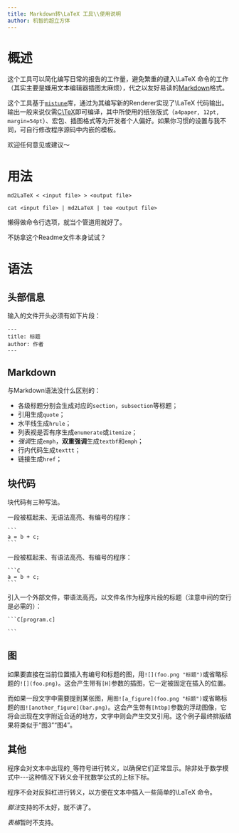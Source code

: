 ```yaml
---
title: Markdown转\LaTeX 工具\\使用说明
author: 机智的超立方体
---
```


# 概述

这个工具可以简化编写日常的报告的工作量，避免繁重的键入\LaTeX 命令的工作（其实主要是嫌用文本编辑器插图太麻烦），代之以友好易读的[Markdown](http://daringfireball.net/projects/markdown/)格式。

这个工具基于[`mistune`](https://github.com/lepture/mistune)库，通过为其编写新的Renderer实现了\LaTeX 代码输出。输出一般来说仅需[C\TeX](http://www.ctex.org/)即可编译，其中所使用的纸张版式（`a4paper, 12pt, margin=54pt`）、宏包、插图格式等为开发者个人偏好。如果你习惯的设置与我不同，可自行修改程序源码中内嵌的模板。

欢迎任何意见或建议～

# 用法

`md2LaTeX < <input file> > <output file>`

`cat <input file> | md2LaTeX | tee <output file>`

懒得做命令行选项，就当个管道用就好了。

不妨拿这个Readme文件本身试试？

# 语法

## 头部信息

输入的文件开头必须有如下片段：

```
---
title: 标题
author: 作者
---
```

## Markdown

与Markdown语法没什么区别的：

- 各级标题分别会生成对应的`section`，`subsection`等标题；
- 引用生成`quote`；
- 水平线生成`hrule`；
- 列表视是否有序生成`enumerate`或`itemize`；
- *强调*生成`emph`，**双重强调**生成`textbf`和`emph`；
- 行内代码生成`texttt`；
- 链接生成`href`；

## 块代码

块代码有三种写法。

一段被框起来、无语法高亮、有编号的程序：

    ```
    a = b + c;
    ```

一段被框起来、有语法高亮、有编号的程序：

    ```C
    a = b + c;
    ```

引入一个外部文件，带语法高亮，以文件名作为程序片段的标题（注意中间的空行是必需的）：

    ```C[program.c]

    ```

## 图

如果要直接在当前位置插入有编号和标题的图，用`![](foo.png "标题")`或省略标题的`![](foo.png)`。这会产生带有`[H]`参数的插图，它一定被固定在插入的位置。

而如果一段文字中需要提到某张图，用`图![a_figure](foo.png "标题")`或省略标题的`图![another_figure](bar.png)`。这会产生带有`[htbp]`参数的浮动图像，它将会出现在文字附近合适的地方，文字中则会产生交叉引用。这个例子最终排版结果将类似于“图3”“图4”。

## 其他

程序会对文本中出现的`_`等符号进行转义，以确保它们正常显示。除非处于数学模式中---这种情况下转义会干扰数学公式的上标下标。

程序不会对反斜杠进行转义，以方便在文本中插入一些简单的\LaTeX 命令。

*脚注*支持的不太好，就不讲了。

*表格*暂时不支持。
